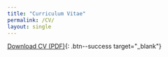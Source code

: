 ```yaml
---
title: "Curriculum Vitae"
permalink: /CV/
layout: single
---
```

[Download CV (PDF)](/assets/CV-Wojciech-Mendlikowski.pdf){: .btn--success target="_blank"}

